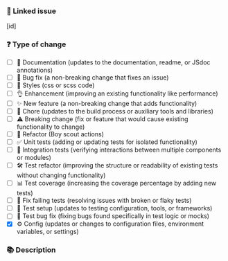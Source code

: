 ### 🔗 Linked issue

[id]

### ❓ Type of change

- [ ] 📖 Documentation (updates to the documentation, readme, or JSdoc annotations)
- [ ] 🐞 Bug fix (a non-breaking change that fixes an issue)
- [ ] 🎨 Styles (css or scss code)
- [ ] 👌 Enhancement (improving an existing functionality like performance)
- [ ] ✨ New feature (a non-breaking change that adds functionality)
- [ ] 🧹 Chore (updates to the build process or auxiliary tools and libraries)
- [ ] ⚠️ Breaking change (fix or feature that would cause existing functionality to change)
- [ ] 🎪 Refactor (Boy scout actions)
- [ ] ✅ Unit tests (adding or updating tests for isolated functionality)
- [ ] 🧪 Integration tests (verifying interactions between multiple components or modules)
- [ ] 🛠️ Test refactor (improving the structure or readability of existing tests without changing
      functionality)
- [ ] 📊 Test coverage (increasing the coverage percentage by adding new tests)
- [ ] 🚨 Fix failing tests (resolving issues with broken or flaky tests)
- [ ] 🔧 Test setup (updates to testing configuration, tools, or frameworks)
- [ ] 🐞 Test bug fix (fixing bugs found specifically in test logic or mocks)
- [x] ⚙️ Config (updates or changes to configuration files, environment variables, or settings)

### 📚 Description
